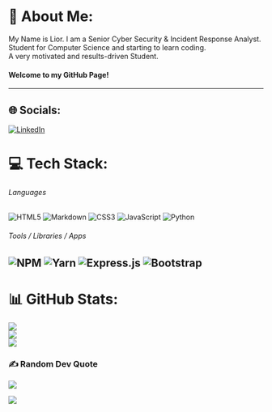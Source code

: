  # 💫 About Me:
My Name is Lior. I am a Senior Cyber Security & Incident Response Analyst.<br>Student for Computer Science and starting to learn coding.<br>A very motivated and results-driven Student.

#### Welcome to my GitHub Page! 
 <!-- hope you will enjoy looking around, you are also more than invited to go to my LinkedIn page <a href="https://www.linkedin.com/in/dorz/"><code><img src="https://cdn.worldvectorlogo.com/logos/linkedin-icon-2.svg" alt="LinkedIn" width="30" height="30"/></code></a>. -->
 
---
## 🌐 Socials:
[![LinkedIn](https://img.shields.io/badge/LinkedIn-%230077B5.svg?logo=linkedin&logoColor=white)](https://linkedin.com/in/lior-lazar-6a5492200) 

# 💻 Tech Stack:
###### Languages
![HTML5](https://img.shields.io/badge/html5-%23E34F26.svg?style=for-the-badge&logo=html5&logoColor=white)
![Markdown](https://img.shields.io/badge/markdown-%23000000.svg?style=for-the-badge&logo=markdown&logoColor=white) 
![CSS3](https://img.shields.io/badge/css3-%231572B6.svg?style=for-the-badge&logo=css3&logoColor=white)
![JavaScript](https://img.shields.io/badge/javascript-%23323330.svg?style=for-the-badge&logo=javascript&logoColor=%23F7DF1E)
![Python](https://img.shields.io/badge/python-3670A0?style=for-the-badge&logo=python&logoColor=ffdd54)

###### Tools / Libraries / Apps
![NPM](https://img.shields.io/badge/NPM-%23000000.svg?style=for-the-badge&logo=npm&logoColor=white)
![Yarn](https://img.shields.io/badge/yarn-%232C8EBB.svg?style=for-the-badge&logo=yarn&logoColor=white)
![Express.js](https://img.shields.io/badge/express.js-%23404d59.svg?style=for-the-badge&logo=express&logoColor=%2361DAFB)
![Bootstrap](https://img.shields.io/badge/bootstrap-%23563D7C.svg?style=for-the-badge&logo=bootstrap&logoColor=white)
---

# 📊 GitHub Stats:
![](https://github-readme-stats.vercel.app/api?username=V1Su4L&theme=dark&hide_border=true&include_all_commits=false&count_private=false)<br/>
![](https://github-readme-streak-stats.herokuapp.com/?user=V1Su4L&theme=dark&hide_border=true)<br/>
![](https://github-readme-stats.vercel.app/api/top-langs/?username=V1Su4L&theme=dark&hide_border=true&include_all_commits=false&count_private=false&layout=compact)

### ✍️ Random Dev Quote
![](https://quotes-github-readme.vercel.app/api?type=horizontal&theme=radical)

[![](https://visitcount.itsvg.in/api?id=V1Su4L&icon=0&color=0)](https://visitcount.itsvg.in)